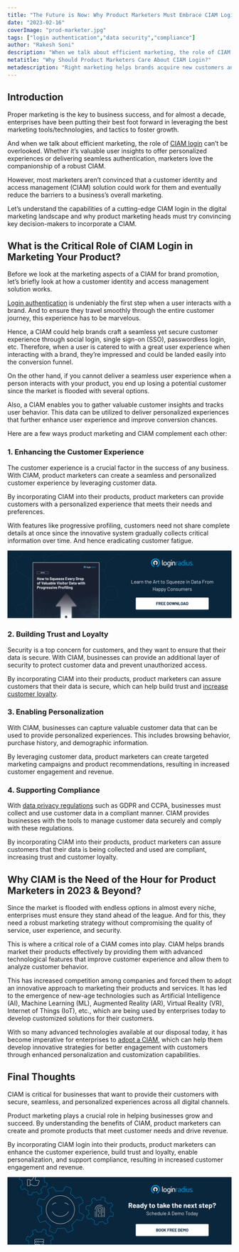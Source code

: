 ```yaml
---
title: "The Future is Now: Why Product Marketers Must Embrace CIAM Login"
date: "2023-02-16"
coverImage: "prod-marketer.jpg"
tags: ["login authentication","data security","compliance"]
author: "Rakesh Soni"
description: "When we talk about efficient marketing, the role of CIAM login can’t be overlooked. Whether it’s valuable user insights to offer personalized experiences or delivering seamless authentication, marketers love the companionship of a robust CIAM."
metatitle: "Why Should Product Marketers Care About CIAM Login?"
metadescription: "Right marketing helps brands acquire new customers and retain current ones. This post portrays the role of CIAM login for product marketing purposes."
---
```


## Introduction

Proper marketing is the key to business success, and for almost a decade, enterprises have been putting their best foot forward in leveraging the best marketing tools/technologies, and tactics to foster growth. 

And when we talk about efficient marketing, the role of [CIAM login](https://www.loginradius.com/authentication/) can’t be overlooked. Whether it’s valuable user insights to offer personalized experiences or delivering seamless authentication, marketers love the companionship of a robust CIAM. 

However, most marketers aren’t convinced that a customer identity and access management (CIAM) solution could work for them and eventually reduce the barriers to a business’s overall marketing. 

Let’s understand the capabilities of a cutting-edge CIAM login in the digital marketing landscape and why product marketing heads must try convincing key decision-makers to incorporate a CIAM. 

## What is the Critical Role of CIAM Login in Marketing Your Product? 

Before we look at the marketing aspects of a CIAM for brand promotion, let’s briefly look at how a customer identity and access management solution works. 

[Login authentication](https://blog.loginradius.com/identity/what-is-login-authentication/) is undeniably the first step when a user interacts with a brand. And to ensure they travel smoothly through the entire customer journey, this experience has to be marvelous. 

Hence, a CIAM could help brands craft a seamless yet secure customer experience through social login, single sign-on (SSO), passwordless login, etc. Therefore, when a user is catered to with a great user experience when interacting with a brand, they’re impressed and could be landed easily into the conversion funnel. 

On the other hand, if you cannot deliver a seamless user experience when a person interacts with your product, you end up losing a potential customer since the market is flooded with several options. 

Also, a CIAM enables you to gather valuable customer insights and tracks user behavior. This data can be utilized to deliver personalized experiences that further enhance user experience and improve conversion chances. 

Here are a few ways product marketing and CIAM complement each other: 

### 1. Enhancing the Customer Experience

The customer experience is a crucial factor in the success of any business. With CIAM, product marketers can create a seamless and personalized customer experience by leveraging customer data. 

By incorporating CIAM into their products, product marketers can provide customers with a personalized experience that meets their needs and preferences. 

With features like progressive profiling, customers need not share complete details at once since the innovative system gradually collects critical information over time. And hence eradicating customer fatigue. 

[![EB-squeeze-val-data](EB-squeeze-val-data.png)](https://www.loginradius.com/resource/how-to-squeeze-every-drop-of-progressive-profiling/)

### 2. Building Trust and Loyalty

Security is a top concern for customers, and they want to ensure that their data is secure. With CIAM, businesses can provide an additional layer of security to protect customer data and prevent unauthorized access. 

By incorporating CIAM into their products, product marketers can assure customers that their data is secure, which can help build trust and [increase customer loyalty](https://blog.loginradius.com/growth/how-customer-retention-can-help-businesses-grow/). 

### 3. Enabling Personalization

With CIAM, businesses can capture valuable customer data that can be used to provide personalized experiences. This includes browsing behavior, purchase history, and demographic information. 

By leveraging customer data, product marketers can create targeted marketing campaigns and product recommendations, resulting in increased customer engagement and revenue.

### 4. Supporting Compliance

With [data privacy regulations](https://www.loginradius.com/gdpr-and-privacy/) such as GDPR and CCPA, businesses must collect and use customer data in a compliant manner. CIAM provides businesses with the tools to manage customer data securely and comply with these regulations. 

By incorporating CIAM into their products, product marketers can assure customers that their data is being collected and used are compliant, increasing trust and customer loyalty.


## Why CIAM is the Need of the Hour for Product Marketers in 2023 & Beyond? 

Since the market is flooded with endless options in almost every niche, enterprises must ensure they stand ahead of the league. And for this, they need a robust marketing strategy without compromising the quality of service, user experience, and security. 

This is where a critical role of a CIAM comes into play. CIAM helps brands market their products effectively by providing them with advanced technological features that improve customer experience and allow them to analyze customer behavior.

This has increased competition among companies and forced them to adopt an innovative approach to marketing their products and services. It has led to the emergence of new-age technologies such as Artificial Intelligence (AI), Machine Learning (ML), Augmented Reality (AR), Virtual Reality (VR), Internet of Things (IoT), etc., which are being used by enterprises today to develop customized solutions for their customers.

With so many advanced technologies available at our disposal today, it has become imperative for enterprises to [adopt a CIAM](https://www.loginradius.com/), which can help them develop innovative strategies for better engagement with customers through enhanced personalization and customization capabilities.

## Final Thoughts

CIAM is critical for businesses that want to provide their customers with secure, seamless, and personalized experiences across all digital channels. 

Product marketing plays a crucial role in helping businesses grow and succeed. By understanding the benefits of CIAM, product marketers can create and promote products that meet customer needs and drive revenue. 

By incorporating CIAM login into their products, product marketers can enhance the customer experience, build trust and loyalty, enable personalization, and support compliance, resulting in increased customer engagement and revenue.



[![book-a-demo-loginradius](../../assets/book-a-demo-loginradius.png)](https://www.loginradius.com/book-a-demo/)
